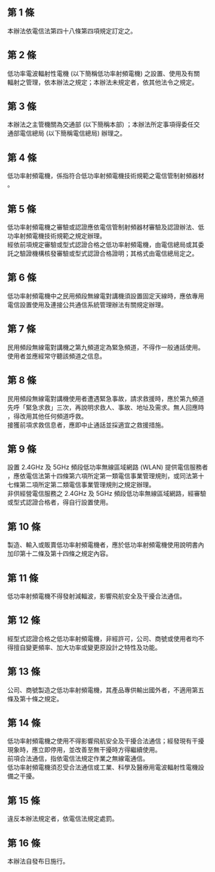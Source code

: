 第 1 條
-------
本辦法依電信法第四十八條第四項規定訂定之。

第 2 條
-------
低功率電波輻射性電機 (以下簡稱低功率射頻電機) 之設置、使用及有關  
輻射之管理，依本辦法之規定；本辦法未規定者，依其他法令之規定。

第 3 條
-------
本辦法之主管機關為交通部 (以下簡稱本部) ；本辦法所定事項得委任交  
通部電信總局 (以下簡稱電信總局) 辦理之。

第 4 條
-------
低功率射頻電機，係指符合低功率射頻電機技術規範之電信管制射頻器材  
。

第 5 條
-------
低功率射頻電機之審驗或認證應依電信管制射頻器材審驗及認證辦法、低  
功率射頻電機技術規範之規定辦理。  
經依前項規定審驗或型式認證合格之低功率射頻電機，由電信總局或其委  
託之驗證機構核發審驗或型式認證合格證明；其格式由電信總局定之。

第 6 條
-------
低功率射頻電機中之民用頻段無線電對講機須設置固定天線時，應依專用  
電信設置使用及連接公共通信系統管理辦法有關規定辦理。

第 7 條
-------
民用頻段無線電對講機之第九頻道定為緊急頻道，不得作一般通話使用。  
使用者並應經常守聽該頻道之信息。

第 8 條
-------
民用頻段無線電對講機使用者遭遇緊急事故，請求救援時，應於第九頻道  
先呼「緊急求救」三次，再說明求救人、事故、地址及需求。無人回應時  
，得改用其他任何頻道呼救。  
接獲前項求救信息者，應即中止通話並採適宜之救援措施。

第 9 條
-------
設置 2.4GHz 及 5GHz 頻段低功率無線區域網路 (WLAN) 提供電信服務者  
，應依電信法第十四條第六項所定第一類電信事業管理規則，或同法第十  
七條第二項所定第二類電信事業管理規則之規定辦理。  
非供經營電信服務之 2.4GHz 及 5GHz 頻段低功率無線區域網路，經審驗  
或型式認證合格者，得自行設置使用。

第 10 條
--------
製造、輸入或販賣低功率射頻電機者，應於低功率射頻電機使用說明書內  
加印第十二條及第十四條之規定內容。

第 11 條
--------
低功率射頻電機不得發射減輻波，影響飛航安全及干擾合法通信。

第 12 條
--------
經型式認證合格之低功率射頻電機，非經許可，公司、商號或使用者均不  
得擅自變更頻率、加大功率或變更原設計之特性及功能。

第 13 條
--------
公司、商號製造之低功率射頻電機，其產品專供輸出國外者，不適用第五  
條及第十條之規定。

第 14 條
--------
低功率射頻電機之使用不得影響飛航安全及干擾合法通信；經發現有干擾  
現象時，應立即停用，並改善至無干擾時方得繼續使用。  
前項合法通信，指依電信法規定作業之無線電通信。  
低功率射頻電機須忍受合法通信或工業、科學及醫療用電波輻射性電機設  
備之干擾。

第 15 條
--------
違反本辦法規定者，依電信法規定處罰。

第 16 條
--------
本辦法自發布日施行。

